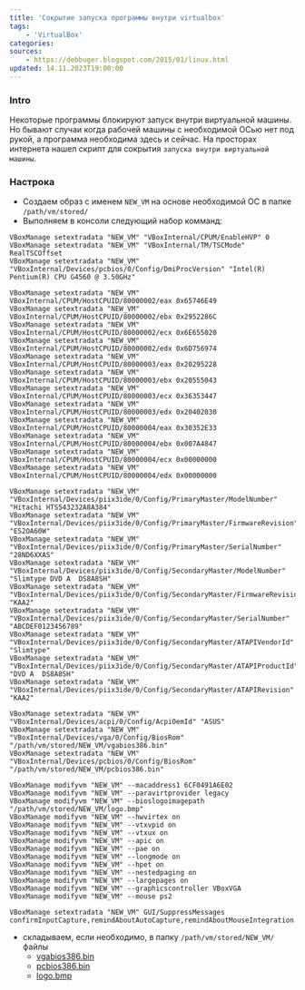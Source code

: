 ```yaml
---
title: 'Сокрытие запуска программы внутри virtualbox'
tags: 
    - 'VirtualBox'
categories:
sources:
    - https://debbuger.blogspot.com/2015/01/linux.html
updated: 14.11.2023T19:00:00
---
```

### Intro
Некоторые программы блокируют запуск внутри виртуальной машины. Но бывают случаи когда рабочей машины с необходимой ОСью нет под рукой, а программа необходима здесь и сейчас. На просторах интернета нашел скрипт для сокрытия `запуска внутри виртуальной машины`.

### Настрока

* Создаем образ c именем `NEW_VM` на основе необходимой ОС в папке `/path/vm/stored/`
* Выполняем в консоли следующий набор комманд:

```
VBoxManage setextradata "NEW_VM" "VBoxInternal/CPUM/EnableHVP" 0
VBoxManage setextradata "NEW_VM" "VBoxInternal/TM/TSCMode" RealTSCOffset
VBoxManage setextradata "NEW_VM" "VBoxInternal/Devices/pcbios/0/Config/DmiProcVersion" "Intel(R) Pentium(R) CPU G4560 @ 3.50GHz"

VBoxManage setextradata "NEW_VM" VBoxInternal/CPUM/HostCPUID/80000002/eax 0x65746E49
VBoxManage setextradata "NEW_VM" VBoxInternal/CPUM/HostCPUID/80000002/ebx 0x2952286C
VBoxManage setextradata "NEW_VM" VBoxInternal/CPUM/HostCPUID/80000002/ecx 0x6E655020
VBoxManage setextradata "NEW_VM" VBoxInternal/CPUM/HostCPUID/80000002/edx 0x6D756974
VBoxManage setextradata "NEW_VM" VBoxInternal/CPUM/HostCPUID/80000003/eax 0x20295228
VBoxManage setextradata "NEW_VM" VBoxInternal/CPUM/HostCPUID/80000003/ebx 0x20555043
VBoxManage setextradata "NEW_VM" VBoxInternal/CPUM/HostCPUID/80000003/ecx 0x36353447
VBoxManage setextradata "NEW_VM" VBoxInternal/CPUM/HostCPUID/80000003/edx 0x20402030
VBoxManage setextradata "NEW_VM" VBoxInternal/CPUM/HostCPUID/80000004/eax 0x30352E33
VBoxManage setextradata "NEW_VM" VBoxInternal/CPUM/HostCPUID/80000004/ebx 0x007A4847
VBoxManage setextradata "NEW_VM" VBoxInternal/CPUM/HostCPUID/80000004/ecx 0x00000000
VBoxManage setextradata "NEW_VM" VBoxInternal/CPUM/HostCPUID/80000004/edx 0x00000000

VBoxManage setextradata "NEW_VM" "VBoxInternal/Devices/piix3ide/0/Config/PrimaryMaster/ModelNumber" "Hitachi HTS543232A8A384"
VBoxManage setextradata "NEW_VM" "VBoxInternal/Devices/piix3ide/0/Config/PrimaryMaster/FirmwareRevision" "ES2OA60W"
VBoxManage setextradata "NEW_VM" "VBoxInternal/Devices/piix3ide/0/Config/PrimaryMaster/SerialNumber" "28ND6XXAS"
VBoxManage setextradata "NEW_VM" "VBoxInternal/Devices/piix3ide/0/Config/SecondaryMaster/ModelNumber" "Slimtype DVD A  DS8A8SH"
VBoxManage setextradata "NEW_VM" "VBoxInternal/Devices/piix3ide/0/Config/SecondaryMaster/FirmwareRevision" "KAA2"
VBoxManage setextradata "NEW_VM" "VBoxInternal/Devices/piix3ide/0/Config/SecondaryMaster/SerialNumber" "ABCDEF0123456789"
VBoxManage setextradata "NEW_VM" "VBoxInternal/Devices/piix3ide/0/Config/SecondaryMaster/ATAPIVendorId" "Slimtype"
VBoxManage setextradata "NEW_VM" "VBoxInternal/Devices/piix3ide/0/Config/SecondaryMaster/ATAPIProductId" "DVD A  DS8A8SH"
VBoxManage setextradata "NEW_VM" "VBoxInternal/Devices/piix3ide/0/Config/SecondaryMaster/ATAPIRevision" "KAA2"

VBoxManage setextradata "NEW_VM" "VBoxInternal/Devices/acpi/0/Config/AcpiOemId" "ASUS"
VBoxManage setextradata "NEW_VM" "VBoxInternal/Devices/vga/0/Config/BiosRom" "/path/vm/stored/NEW_VM/vgabios386.bin"
VBoxManage setextradata "NEW_VM" "VBoxInternal/Devices/pcbios/0/Config/BiosRom" "/path/vm/stored/NEW_VM/pcbios386.bin"

VBoxManage modifyvm "NEW_VM" --macaddress1 6CF0491A6E02
VBoxManage modifyvm "NEW_VM" --paravirtprovider legacy
VBoxManage modifyvm "NEW_VM" --bioslogoimagepath  "/path/vm/stored/NEW_VM/logo.bmp"
VBoxManage modifyvm "NEW_VM" --hwvirtex on
VBoxManage modifyvm "NEW_VM" --vtxvpid on
VBoxManage modifyvm "NEW_VM" --vtxux on
VBoxManage modifyvm "NEW_VM" --apic on
VBoxManage modifyvm "NEW_VM" --pae on
VBoxManage modifyvm "NEW_VM" --longmode on
VBoxManage modifyvm "NEW_VM" --hpet on
VBoxManage modifyvm "NEW_VM" --nestedpaging on
VBoxManage modifyvm "NEW_VM" --largepages on
VBoxManage modifyvm "NEW_VM" --graphicscontroller VBoxVGA
VBoxManage modifyvm "NEW_VM" --mouse ps2

VBoxManage setextradata "NEW_VM" GUI/SuppressMessages confirmInputCapture,remindAboutAutoCapture,remindAboutMouseIntegration
```

* складываем, если необходимо, в папку `/path/vm/stored/NEW_VM/` файлы
  * [vgabios386.bin](/static/vgabios386.bin)
  * [pcbios386.bin](/static/pcbios386.bin)
  * [logo.bmp](/static/logo.bmp) 
